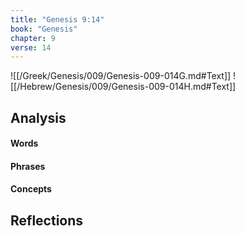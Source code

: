 ```yaml
---
title: "Genesis 9:14"
book: "Genesis"
chapter: 9
verse: 14
---
```

![[/Greek/Genesis/009/Genesis-009-014G.md#Text]]
![[/Hebrew/Genesis/009/Genesis-009-014H.md#Text]]

## Analysis

#### Words

#### Phrases

#### Concepts

## Reflections
